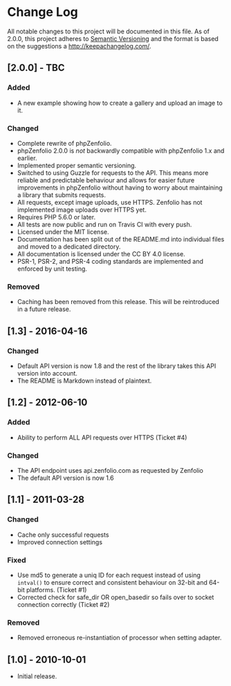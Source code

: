 # Change Log
All notable changes to this project will be documented in this file.
As of 2.0.0, this project adheres to [Semantic Versioning](http://semver.org/) and the format is based on the suggestions a <http://keepachangelog.com/>.

## [2.0.0] - TBC
### Added
- A new example showing how to create a gallery and upload an image to it.

### Changed
- Complete rewrite of phpZenfolio.
- phpZenfolio 2.0.0 is _not_ backwardly compatible with phpZenfolio 1.x and earlier.
- Implemented proper semantic versioning.
- Switched to using Guzzle for requests to the API.  This means more reliable and predictable behaviour and allows for easier future improvements in phpZenfolio without having to worry about maintaining a library that submits requests.
- All requests, except image uploads, use HTTPS. Zenfolio has not implemented image uploads over HTTPS yet.
- Requires PHP 5.6.0 or later.
- All tests are now public and run on Travis CI with every push.
- Licensed under the MIT license.
- Documentation has been split out of the README.md into individual files and moved to a dedicated directory.
- All documentation is licensed under the CC BY 4.0 license.
- PSR-1, PSR-2, and PSR-4 coding standards are implemented and enforced by unit testing.

### Removed
- Caching has been removed from this release. This will be reintroduced in a future release.

## [1.3] - 2016-04-16
### Changed
- Default API version is now 1.8 and the rest of the library takes this API version into account.
- The README is Markdown instead of plaintext.

## [1.2] - 2012-06-10
### Added
- Ability to perform ALL API requests over HTTPS (Ticket #4)

### Changed
- The API endpoint uses api.zenfolio.com as requested by Zenfolio
- The default API version is now 1.6

## [1.1] - 2011-03-28
### Changed
- Cache only successful requests
- Improved connection settings

### Fixed
- Use md5 to generate a uniq ID for each request instead of using `intval()` to ensure correct and consistent behaviour on 32-bit and 64-bit platforms. (Ticket #1)
- Corrected check for safe_dir OR open_basedir so fails over to socket connection correctly (Ticket #2)

### Removed
- Removed erroneous re-instantiation of processor when setting adapter.

## [1.0] - 2010-10-01
- Initial release.
